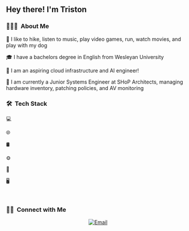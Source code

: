 <h2> Hey there! I'm Triston</h2>

<h3> 👨🏻‍💻  About Me </h3>

🤔 I like to hike, listen to music, play video games, run, watch movies, and play with my dog

🎓 I have a bachelors degree in English from Wesleyan University

💼 I am an aspiring cloud infrastructure and AI engineer! 

🌱 I am currently a Junior Systems Engineer at SHoP Architects, managing hardware inventory, patching policies, and AV monitoring


<h3> 🛠  Tech Stack</h3>

💻

🌐

🛢

⚙️

🔧

🖥

<br/>

<h3> 🤝🏻  Connect with Me </h3>

<p align="center">
<a href="https://www.kuralabs.org/"&gt;&lt;img alt="Website" src="https://img.shields.io/badge/Website-www.kuralabs.org-orange?style=flat-square&logo=google-chrome"></a>
<a href="https://www.linkedin.com/in/triston-ortiz-0a919b173/"&gt;&lt;img alt="LinkedIn" src="https://img.shields.io/badge/LinkedIn-Triston%20Ortiz-orange?style=flat-square&logo=linkedin"></a>
<a href="taokuralabs@gmail.com"><img alt="Email" src="https://img.shields.io/badge/Email-taokuralabs@gmail.com-orange?style=flat-square&logo=gmail"></a>
</p>

